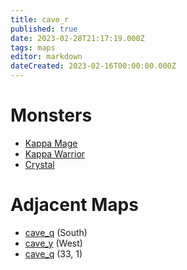 ```yaml
---
title: cave_r
published: true
date: 2023-02-28T21:17:19.000Z
tags: maps
editor: markdown
dateCreated: 2023-02-16T00:00:00.000Z
---
```



# Monsters
 * [Kappa Mage](/monsters/kappa-mage)
 * [Kappa Warrior](/monsters/kappa-warrior)
 * [Crystal](/monsters/crystal)

# Adjacent Maps
 * [cave_q](/maps/cave_q) (South)
 * [cave_y](/maps/cave_y) (West)
 * [cave_q](/maps/cave_q) (33, 1)
